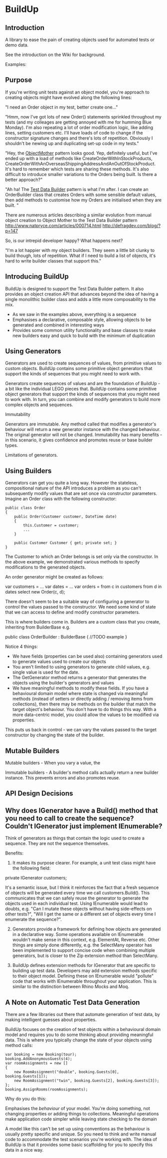 BuildUp
=======

Introduction
------------

A library to ease the pain of creating objects used for automated tests or demo data.

See the introduction on the Wiki for background.

Examples:





Purpose
-------

If you're writing unit tests against an object model, you're approach to creating objects might have evolved along the following lines:

"I need an Order object in my test, better create one..."

"Hmm, now I've got lots of new Order() statements sprinkled throughout my tests (and my colleages are getting annoyed with me for humming Blue Monday). I'm also repeating a lot of order modification logic, like adding lines, setting customers etc. I'll have loads of code to change if the constructor signature changes and there's lots of repetition. Obviously I shouldn't be newing up and duplicating set-up code in my tests."

"Hey, the [ObjectMother](http://martinfowler.com/bliki/ObjectMother.html) pattern looks good. Yep, definitely useful, but I've ended up with a load of methods like CreateOrderWithInStockProducts, 
CreateOrderWithAnOverseasShippingAddressAndAnOutOfStockProduct. It's hard to remember which tests are sharing these methods. It's also difficult to introduce smaller variations to the Orders being built. Is there a better approach?"

"Ah ha! The [Test Data Builder](http://c2.com/cgi/wiki?TestDataBuilder) pattern is what I'm after. I can create an OrderBuilder class that creates Orders with some sensible default values, then add methods to customise how my Orders are initialised when they are built. "

There are numerous articles describing a similar evolution from manual object creation to Object Mother to the Test Data Builder pattern http://www.natpryce.com/articles/000714.html http://defragdev.com/blog/?p=147

So, is our intrepid developer happy? What happens next?

"I'm a lot happier with my object builders. They seem a little bit clunky to build though, lots of repetition. What if I need to build a list of objects, it's hard to write builder classes that support this."

Introducing BuildUp
-------------------

BuildUp is designed to support the Test Data Builder pattern. It also provides an object creation API that advances beyond the idea of having a single monolithic builder class and adds a little more composability to the mix.

- As we saw in the examples above, everything is a sequence
- Emphasises a declarative, composable style, allowing objects to be generated and combined in interesting ways
- Provides some common utility functionality and base classes to make new builders easy and quick to build with the minimum of duplication


Using Generators
----------------

Generators are used to create sequences of values, from primitive values to custom objects. BuildUp contains some primitive object generators that support the kinds of sequences that you might need to work with.

Generators create sequences of values and are the foundation of BuildUp - a bit like the individual LEGO pieces that. BuildUp contains some primitive object generators that support the kinds of sequences that you might need to work with. In turn, you can combine and modify generators to build more complex objects and sequences.


Immutability

Generators are immutable. Any method called that modifies a generator's behaviour will return a new generator instance with the changed behaviour. The original generator will not be changed. Immutability has many benefits - in this scenario, it gives confidence and promotes reuse or base builder types.

Limitations of generators.


Using Builders
--------------

Generators can get you quite a long way. However the stateless, compositional nature of the API introduces a problem as you can't subsequently modify values that are set once via constructor parameters. Imagine an Order class with the following constructor: 

    public class Order 
    {
        public Order(Customer customer, DateTime date) 
        {
            this.Customer = customer;
            ...
        }

        public Customer Customer { get; private set; }
    }

The Customer to which an Order belongs is set only via the constructor. In the above example, we demonstrated various methods to specify modifications to the generated objects. 

An order generator might be created as follows:

var customers = ...
var dates = ...
var orders = from c in customers
    from d in dates
    select new Order(c, d);

There doesn't seem to be a suitable way of configuring a generator to control the values passed to the constructor. We need some kind of state that we can access to define and modify constructor parameters.

This is where builders come in. Builders are a custom class that you create, inheriting from BuilderBase<T> e.g. 

public class OrderBuilder : BuilderBase<T>
{
 //TODO example
}

Notice 4 things:
- We have fields (properties can be used also) containing generators used to generate values used to create our objects
- You aren't limited to using generators to generate child values, e.g. single value is used for the date.
- The GetGenerator method returns a generator that generates the objects using the builder's generators and values
- We have meaningful methods to modify these fields. If you have a behavioural domain model where state is changed via meaningful methods (instead of setters or directly adding / removing items from collections), then there may be methods on the builder that match the target object's behaviour. You don't have to do things this way. With a more data-centric model, you could allow the values to be modified via properties.

This puts us back in control - we can vary the values passed to the target constructor by changing the state of the builder.

Mutable Builders
----------------
Mutable builders - When you vary a value, the 

Immutable builders - A builder's method calls actually return a new builder instance. This prevents errors and also promotes reuse.



API Design Decisions
--------------------

Why does IGenerator<T> have a Build() method that you need to call to create the sequence? Couldn't IGenerator<T> just implement IEnumerable<T>?
-------------------------------------------------------------------------------------------------

Think of generators as things that contain the logic used to create a sequence. They are not the sequence themselves.

Benefits:

1. It makes its purpose clearer. For example, a unit test class might have the following field:

private IGenerator<Customer> customers;

It's a semantic issue, but I think it reinforces the fact that a fresh sequence of objects will be generated every time we call customers.Build(). This communicates that we can safely reuse the generator to generate the objects used in each individual test. Using IEnumerable would lead to doubts, e.g. "Can I mutate these objects without having side-effects on other tests?", "Will I get the same or a different set of objects every time I enumerate the sequence?".

2. Generators provide a framework for defining how objects are generated in a declarative way. Some operations available on IEnumerable wouldn't make sense in this context, e.g. ElementAt, Reverse etc. Other things are simply done differently, e.g. the SelectMany operator has been implemented to support concise code when combining multiple generators, but is closer to the Zip extension method than SelectMany.

3. BuildUp defines extension methods for IGenerator<T> that are specific to building up test data. Developers may add extension methods specific to their object model. Defining these on IEnumerable<T> would "pollute" code that works with IEnumerable<T> throughout your application. This is similar to the distinction between Rhino Mocks and Moq.


A Note on Automatic Test Data Generation
----------------------------------------

There are a few libraries out there that automate generation of test data, by making intelligent guesses about properties.

BuildUp focuses on the creation of test objects within a behavioural domain model and requires you to do some thinking about providing meaningful data. This is where you typically change the state
of your objects using method calls:

```
var booking = new Booking(tour);
booking.AddAnonymousGuests(4);
var roomAssignments = new []
{
	new RoomAssignment("double", booking.Guests[0], booking.Guests[1]);
	new RoomAssignment("twin", booking.Guests[2], booking.Guests[3]);
};
booking.AssignRooms(roomAssignments);
```

Why do you do this:

Emphasises the _behaviour_ of your model. You're doing something, not changing properties or adding things to collections.
Meaningful operations make application code simpler while leaving state checking to the domain

A model like this can't be set up using conventions as the behaviour is usually pretty specific and unique. So you need to think and write manual code to accommodate the test scenarios you're working with. The idea of BuildUp is that it provides some basic scaffolding for you to specify this data in a nice way.


